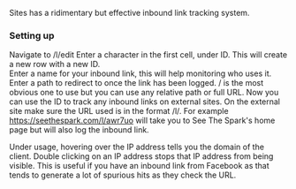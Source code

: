 Sites has a ridimentary but effective inbound link tracking system.

### Setting up ###
Navigate to <your Sites address>/l/edit
Enter a character in the first cell, under ID.
This will create a new row with a new ID.  
Enter a name for your inbound link, this will help monitoring who uses it.
Enter a path to redirect to once the link has been logged.  / is the most obvious one to use but you can use any relative path or full URL.
Now you can use the ID to track any inbound links on external sites.  On the external site make sure the URL used is in the format <your Sites address>/l/<the ID>. For example https://seethespark.com/l/awr7uo will take you to See The Spark's home page but will also log the inbound link.

Under usage, hovering over the IP address tells you the domain of the client.
Double clicking on an IP address stops that IP address from being visible.  This is useful if you have an inbound link from Facebook as that tends to generate a lot of spurious hits as they check the URL.